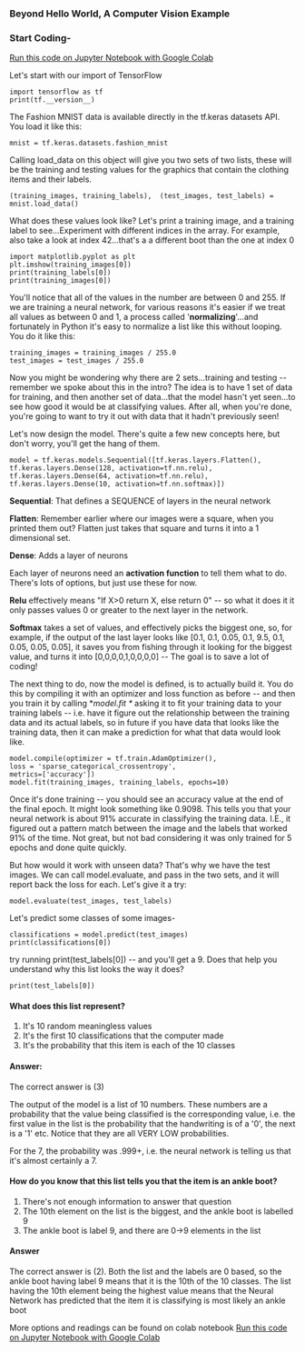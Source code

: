 ### Beyond Hello World, A Computer Vision Example

### Start Coding-

[Run this code on Jupyter Notebook with Google Colab](https://github.com/Dipeshpal/Machine-Learning-for-Vision-With-Tensorflow/blob/master/Beyond_Hello_World%2C_A_Computer_Vision_Example.ipynb)

Let's start with our import of TensorFlow

    import tensorflow as tf
    print(tf.__version__)

The Fashion MNIST data is available directly in the tf.keras datasets API. You load it like this:

    mnist = tf.keras.datasets.fashion_mnist

Calling load_data on this object will give you two sets of two lists, these will be the training and testing values for the graphics that contain the clothing items and their labels.

    (training_images, training_labels),  (test_images, test_labels) = mnist.load_data()

What does these values look like? Let's print a training image, and a training label to see...Experiment with different indices in the array. For example, also take a look at index 42...that's a a different boot than the one at index 0

    import matplotlib.pyplot as plt
    plt.imshow(training_images[0])
    print(training_labels[0])
    print(training_images[0])

You'll notice that all of the values in the number are between 0 and 255. If we are training a neural network, for various reasons it's easier if we treat all values as between 0 and 1, a process called '**normalizing**'...and fortunately in Python it's easy to normalize a list like this without looping. You do it like this:

    training_images = training_images / 255.0
    test_images = test_images / 255.0

Now you might be wondering why there are 2 sets...training and testing -- remember we spoke about this in the intro? The idea is to have 1 set of data for training, and then another set of data...that the model hasn't yet seen...to see how good it would be at classifying values. After all, when you're done, you're going to want to try it out with data that it hadn't previously seen!

Let's now design the model. There's quite a few new concepts here, but don't worry, you'll get the hang of them.

    model = tf.keras.models.Sequential([tf.keras.layers.Flatten(),
    tf.keras.layers.Dense(128, activation=tf.nn.relu),
    tf.keras.layers.Dense(64, activation=tf.nn.relu),
    tf.keras.layers.Dense(10, activation=tf.nn.softmax)])
**Sequential**: That defines a SEQUENCE of layers in the neural network

**Flatten**: Remember earlier where our images were a square, when you printed them out? Flatten just takes that square and turns it into a 1 dimensional set.

**Dense**: Adds a layer of neurons

Each layer of neurons need an  **activation function**  to tell them what to do. There's lots of options, but just use these for now.

**Relu**  effectively means "If X>0 return X, else return 0" -- so what it does it it only passes values 0 or greater to the next layer in the network.

**Softmax**  takes a set of values, and effectively picks the biggest one, so, for example, if the output of the last layer looks like [0.1, 0.1, 0.05, 0.1, 9.5, 0.1, 0.05, 0.05, 0.05], it saves you from fishing through it looking for the biggest value, and turns it into [0,0,0,0,1,0,0,0,0] -- The goal is to save a lot of coding!

The next thing to do, now the model is defined, is to actually build it. You do this by compiling it with an optimizer and loss function as before -- and then you train it by calling *_model.fit *_ asking it to fit your training data to your training labels -- i.e. have it figure out the relationship between the training data and its actual labels, so in future if you have data that looks like the training data, then it can make a prediction for what that data would look like.

    model.compile(optimizer = tf.train.AdamOptimizer(),
    loss = 'sparse_categorical_crossentropy',
    metrics=['accuracy'])
    model.fit(training_images, training_labels, epochs=10)
    
Once it's done training -- you should see an accuracy value at the end of the final epoch. It might look something like 0.9098. This tells you that your neural network is about 91% accurate in classifying the training data. I.E., it figured out a pattern match between the image and the labels that worked 91% of the time. Not great, but not bad considering it was only trained for 5 epochs and done quite quickly.

But how would it work with unseen data? That's why we have the test images. We can call model.evaluate, and pass in the two sets, and it will report back the loss for each. Let's give it a try:

    model.evaluate(test_images, test_labels)

Let's predict some classes of some images-

    classifications = model.predict(test_images)
    print(classifications[0])
    
try running print(test_labels[0]) -- and you'll get a 9. Does that help you understand why this list looks the way it does?

    print(test_labels[0])

#### What does this list represent?

1.  It's 10 random meaningless values
2.  It's the first 10 classifications that the computer made
3.  It's the probability that this item is each of the 10 classes


#### Answer:

The correct answer is (3)

The output of the model is a list of 10 numbers. These numbers are a probability that the value being classified is the corresponding value, i.e. the first value in the list is the probability that the handwriting is of a '0', the next is a '1' etc. Notice that they are all VERY LOW probabilities.

For the 7, the probability was .999+, i.e. the neural network is telling us that it's almost certainly a 7.

#### How do you know that this list tells you that the item is an ankle boot?

1.  There's not enough information to answer that question
2.  The 10th element on the list is the biggest, and the ankle boot is labelled 9
3.  The ankle boot is label 9, and there are 0->9 elements in the list


#### Answer

The correct answer is (2). Both the list and the labels are 0 based, so the ankle boot having label 9 means that it is the 10th of the 10 classes. The list having the 10th element being the highest value means that the Neural Network has predicted that the item it is classifying is most likely an ankle boot


More options and readings can be found on colab notebook
[Run this code on Jupyter Notebook with Google Colab](https://github.com/Dipeshpal/Machine-Learning-for-Vision-With-Tensorflow/blob/master/Beyond_Hello_World%2C_A_Computer_Vision_Example.ipynb)
